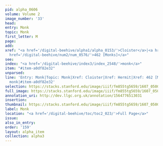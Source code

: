```yaml
---
pid: alpha_0606
volume: Volume 2
image_number: '33'
head:
entry: Monk
topic: Monk
first_letter: M
page:
add:
xref: "<a href='/digital-beehive/alpha1/alpha_0153/'>Cloister</a>|<a href='/digital-beehive/alpha2/alpha_0421/'>Hermit</a>|<a
  href='/digital-beehive/num2/num_0576/'>462 [Monks]</a>"
see:
index: "<a href='/digital-beehive/index3/index_2548/'>monk</a>"
item: "#item-a0df82e32"
unparsed:
line: 'Entry: Monk|Topic: Monk|Xref: Cloister|Xref: Hermit|Xref: 462 [Monks]|Index:
  monk|#item-a0df82e32'
selection: https://stacks.stanford.edu/image/iiif/fm855tg5659/1607_0500/374,3419,3004,446/full/0/default.jpg
full_image: https://stacks.stanford.edu/image/iiif/fm855tg5659/1607_0500/full/full/0/default.jpg
annotation_uri: http://dev.llgc.org.uk/annotation/1564776513031
insertion:
thumbnail: https://stacks.stanford.edu/image/iiif/fm855tg5659/1607_0500/374,3419,600,180/250,/0/default.jpg
label: Monk
location: "<a href='/digital-beehive/toc/toc2_023/'>Full Page</a>"
issue:
also_in_entry:
order: '159'
layout: alpha_item
collection: alpha3
---
```


